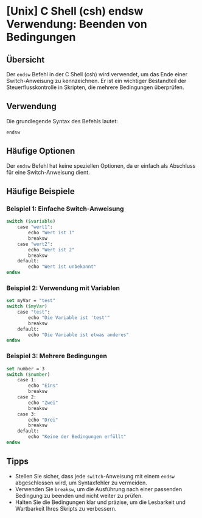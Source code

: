 # [Unix] C Shell (csh) endsw Verwendung: Beenden von Bedingungen

## Übersicht
Der `endsw` Befehl in der C Shell (csh) wird verwendet, um das Ende einer Switch-Anweisung zu kennzeichnen. Er ist ein wichtiger Bestandteil der Steuerflusskontrolle in Skripten, die mehrere Bedingungen überprüfen.

## Verwendung
Die grundlegende Syntax des Befehls lautet:

```
endsw
```

## Häufige Optionen
Der `endsw` Befehl hat keine speziellen Optionen, da er einfach als Abschluss für eine Switch-Anweisung dient.

## Häufige Beispiele

### Beispiel 1: Einfache Switch-Anweisung
```csh
switch ($variable)
    case "wert1":
        echo "Wert ist 1"
        breaksw
    case "wert2":
        echo "Wert ist 2"
        breaksw
    default:
        echo "Wert ist unbekannt"
endsw
```

### Beispiel 2: Verwendung mit Variablen
```csh
set myVar = "test"
switch ($myVar)
    case "test":
        echo "Die Variable ist 'test'"
        breaksw
    default:
        echo "Die Variable ist etwas anderes"
endsw
```

### Beispiel 3: Mehrere Bedingungen
```csh
set number = 3
switch ($number)
    case 1:
        echo "Eins"
        breaksw
    case 2:
        echo "Zwei"
        breaksw
    case 3:
        echo "Drei"
        breaksw
    default:
        echo "Keine der Bedingungen erfüllt"
endsw
```

## Tipps
- Stellen Sie sicher, dass jede `switch`-Anweisung mit einem `endsw` abgeschlossen wird, um Syntaxfehler zu vermeiden.
- Verwenden Sie `breaksw`, um die Ausführung nach einer passenden Bedingung zu beenden und nicht weiter zu prüfen.
- Halten Sie die Bedingungen klar und präzise, um die Lesbarkeit und Wartbarkeit Ihres Skripts zu verbessern.